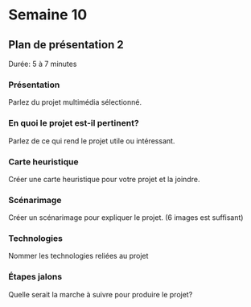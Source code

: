 # Semaine 10
## Plan de présentation 2 
Durée: 5 à 7 minutes

### Présentation
Parlez du projet multimédia sélectionné. 

### En quoi le projet est-il pertinent? 
Parlez de ce qui rend le projet utile ou intéressant. 

### Carte heuristique
Créer une carte heuristique pour votre projet et la joindre. 

### Scénarimage
Créer un scénarimage pour expliquer le projet. (6 images est suffisant)

### Technologies
Nommer les technologies reliées au projet

### Étapes jalons
Quelle serait la marche à suivre pour produire le projet? 
